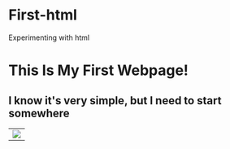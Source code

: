# First-html
Experimenting with html
<!DOCTYPE html>
<html>
 <head>
  <title>Number 1</title>
 </head>
 <body>
   <h1 style: color = "gray">This Is My First Webpage!</h1>
   <h2>I know it's very simple, but I need to start somewhere</h2>
   <div>
    <table>
     <tr>
      <td><img src="http://bit.ly/2nnGT3L"/>
      </td>
     </tr>
    </table>
   </div>
 </body>
</html>
